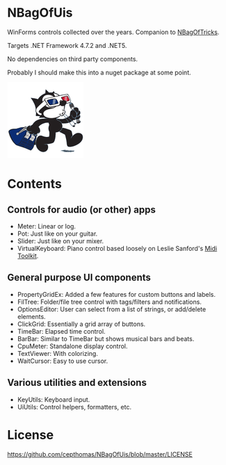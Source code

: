 # NBagOfUis
WinForms controls collected over the years. Companion to [NBagOfTricks](https://github.com/cepthomas/NBagOfTricks).

Targets .NET Framework 4.7.2 and .NET5.

No dependencies on third party components.

Probably I should make this into a nuget package at some point.

![logo](felixui.png)

# Contents

## Controls for audio (or other) apps
- Meter: Linear or log.
- Pot: Just like on your guitar.
- Slider: Just like on your mixer.
- VirtualKeyboard: Piano control based loosely on Leslie Sanford's [Midi Toolkit](https://github.com/tebjan/Sanford.Multimedia.Midi).

## General purpose UI components
- PropertyGridEx: Added a few features for custom buttons and labels.
- FilTree: Folder/file tree control with tags/filters and notifications.
- OptionsEditor: User can select from a list of strings, or add/delete elements.
- ClickGrid: Essentially a grid array of buttons.
- TimeBar: Elapsed time control.
- BarBar: Similar to TimeBar but shows musical bars and beats.
- CpuMeter: Standalone display control.
- TextViewer: With colorizing.
- WaitCursor: Easy to use cursor.

## Various utilities and extensions
- KeyUtils: Keyboard input.
- UiUtils: Control helpers, formatters, etc.


# License
https://github.com/cepthomas/NBagOfUis/blob/master/LICENSE
